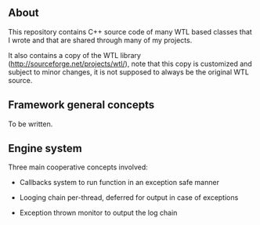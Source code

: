 ## About

This repository contains C++ source code of many WTL based classes that I wrote and that are shared through many of my projects.

It also contains a copy of the WTL library (http://sourceforge.net/projects/wtl/), note that this copy is customized and subject to minor changes, it is not supposed to always be the original WTL source.

## Framework general concepts

To be written.

## Engine system

Three main cooperative concepts involved:

- Callbacks system to run function in an exception safe manner

- Looging chain per-thread, deferred for output in case of exceptions

- Exception thrown monitor to output the log chain